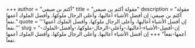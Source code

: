 +++
author = "أكثم بن صيفي"
title = "مقولة أكثم بن صيفي"
description = "مقولة أكثم بن صيفي: إن أفضل الأشياء أعاليها، وأعلى الرجال ملوكها، وأفضل الملوك أعمها نفعاً."
quote = '''إن أفضل الأشياء أعاليها، وأعلى الرجال ملوكها، وأفضل الملوك أعمها نفعاً.'''
slug = "إن-أفضل-الأشياء-أعاليها،-وأعلى-الرجال-ملوكها،-وأفضل-الملوك-أعمها-نفعاً"
+++
إن أفضل الأشياء أعاليها، وأعلى الرجال ملوكها، وأفضل الملوك أعمها نفعاً.
